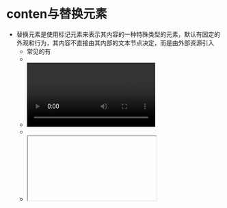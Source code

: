 # conten与替换元素
- 替换元素是使用标记元素来表示其内容的一种特殊类型的元素，默认有固定的外观和行为，其内容不直接由其内部的文本节点决定，而是由外部资源引入
  - 常见的有
  - <img>
  - <video>
  - <audio>
  - <object>
  - <iframe>
- content 几乎使用在伪元素中，其中的文字无法被选中，如同设置了user-select:none，其内容也是动态生成的，无法使用getComputedStyle获取

# padding
- 对于内联元素，在垂直方向布局也有影响，视觉上并没有改变上一行和下一行内容间距
- 对于百分比，无论垂直还是水平都是相对宽度而言
  - 对于内联元素，padding会断行

# margin
- 只有元素是“充分可利用空间”状态的时候，margin才可以改变元素的可视区域
- 对于百分比，无论垂直还是水平都是相对宽度而言
- margin合并问题
  - 相邻兄弟元素
  - 父级和第一个/最后一个子元素
- margin合并计算
  - 正正取最大
  - 负负取最小
  - 正负则相加